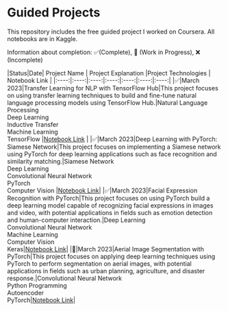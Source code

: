 # Guided Projects

This repository includes the free guided project I worked on Coursera. All notebooks are in Kaggle.

Information about completion: ✅(Complete), 🚧 (Work in Progress), ❌ (Incomplete)


|Status|Date| Project Name | Project Explanation |Project Technologies | Notebook Link |
|:----:|:----:|:----:|:----:|:----:|:----:|:----:|
|✅|March 2023|Transfer Learning for NLP with TensorFlow Hub|This project focuses on using transfer learning techniques to build and fine-tune natural language processing models using TensorFlow Hub.|Natural Language Processing <br/> Deep Learning <br/> Inductive Transfer <br/> Machine Learning <br/> TensorFlow |[Notebook Link](https://www.kaggle.com/code/edaaydinea/transfer-learning-for-nlp-with-tensorflow-hub) |
|✅|March 2023|Deep Learning with PyTorch: Siamese Network|This project focuses on implementing a Siamese network using PyTorch for deep learning applications such as face recognition and similarity matching.|Siamese Network <br/> Deep Learning <br/> Convolutional Neural Network <br/> PyTorch <br/> Computer Vision |[Notebook Link](https://www.kaggle.com/code/edaaydinea/deep-learning-with-pytorch-siamese-network)|
|✅|March 2023|Facial Expression Recognition with PyTorch|This project focuses on using PyTorch build a deep learning model capable of recognizing facial expressions in images and video, with potential applications in fields such as emotion detection and human-computer interaction.|Deep Learning <br/> Convolutional Neural Network <br/> Machine Learning <br/> Computer Vision <br/> Keras|[Notebook Link](https://www.kaggle.com/code/edaaydinea/facial-expression-recognition-with-pytorch)|
|🚧|March 2023|Aerial Image Segmentation with PyTorch|This project focuses on applying deep learning techniques using PyTorch to perform segmentation on aerial images, with potential applications in fields such as urban planning, agriculture, and disaster response.|Convolutional Neural Network <br/> Python Programming <br/> Autoencoder <br/> PyTorch|[Notebook Link]()| 

